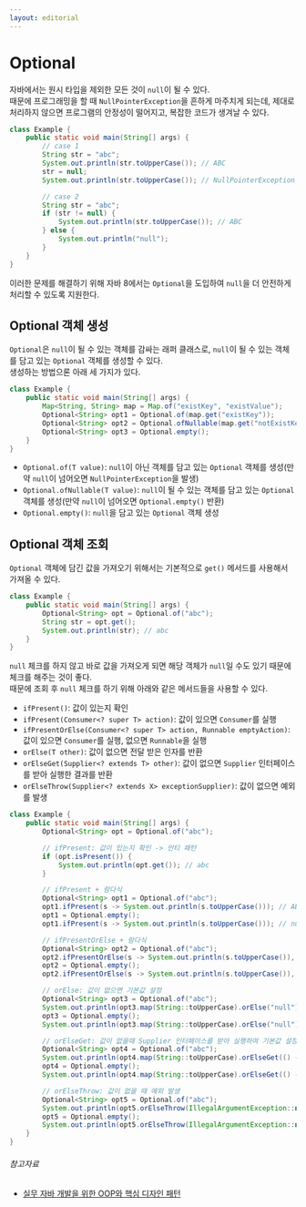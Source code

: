 ```yaml
---
layout: editorial
---
```


# Optional

자바에서는 원시 타입을 제외한 모든 것이 `null`이 될 수 있다.  
때문에 프로그래밍을 할 때 `NullPointerException`을 흔하게 마주치게 되는데, 제대로 처리하지 않으면 프로그램의 안정성이 떨어지고, 복잡한 코드가 생겨날 수 있다.

```java
class Example {
    public static void main(String[] args) {
        // case 1
        String str = "abc";
        System.out.println(str.toUpperCase()); // ABC
        str = null;
        System.out.println(str.toUpperCase()); // NullPointerException

        // case 2
        String str = "abc";
        if (str != null) {
            System.out.println(str.toUpperCase()); // ABC
        } else {
            System.out.println("null");
        }
    }
}
```

이러한 문제를 해결하기 위해 자바 8에서는 `Optional`을 도입하여 `null`을 더 안전하게 처리할 수 있도록 지원한다.

## Optional 객체 생성

`Optional`은 `null`이 될 수 있는 객체를 감싸는 래퍼 클래스로, `null`이 될 수 있는 객체를 담고 있는 `Optional` 객체를 생성할 수 있다.  
생성하는 방법으론 아래 세 가지가 있다.

```java
class Example {
    public static void main(String[] args) {
        Map<String, String> map = Map.of("existKey", "existValue");
        Optional<String> opt1 = Optional.of(map.get("existKey"));
        Optional<String> opt2 = Optional.ofNullable(map.get("notExistKey"));
        Optional<String> opt3 = Optional.empty();
    }
}
```

- `Optional.of(T value)`: `null`이 아닌 객체를 담고 있는 `Optional` 객체를 생성(만약 `null`이 넘어오면 `NullPointerException`을 발생)
- `Optional.ofNullable(T value)`: `null`이 될 수 있는 객체를 담고 있는 `Optional` 객체를 생성(만약 `null`이 넘어오면 `Optional.empty()` 반환)
- `Optional.empty()`: `null`을 담고 있는 `Optional` 객체 생성

## Optional 객체 조회

`Optional` 객체에 담긴 값을 가져오기 위해서는 기본적으로 `get()` 메서드를 사용해서 가져올 수 있다.

```java
class Example {
    public static void main(String[] args) {
        Optional<String> opt = Optional.of("abc");
        String str = opt.get();
        System.out.println(str); // abc
    }
}
```

`null` 체크를 하지 않고 바로 값을 가져오게 되면 해당 객체가 `null`일 수도 있기 때문에 체크를 해주는 것이 좋다.  
때문에 조회 후 `null` 체크를 하기 위해 아래와 같은 메서드들을 사용할 수 있다.

- `ifPresent()`: 값이 있는지 확인
- `ifPresent(Consumer<? super T> action)`: 값이 있으면 `Consumer`를 실행
- `ifPresentOrElse(Consumer<? super T> action, Runnable emptyAction)`: 값이 있으면 `Consumer`를 실행, 없으면 `Runnable`을 실행
- `orElse(T other)`: 값이 없으면 전달 받은 인자를 반환
- `orElseGet(Supplier<? extends T> other)`: 값이 없으면 `Supplier` 인터페이스를 받아 실행한 결과를 반환
- `orElseThrow(Supplier<? extends X> exceptionSupplier)`: 값이 없으면 예외를 발생

```java
class Example {
    public static void main(String[] args) {
        Optional<String> opt = Optional.of("abc");

        // ifPresent: 값이 있는지 확인 -> 안티 패턴
        if (opt.isPresent()) {
            System.out.println(opt.get()); // abc
        }

        // ifPresent + 람다식
        Optional<String> opt1 = Optional.of("abc");
        opt1.ifPresent(s -> System.out.println(s.toUpperCase())); // ABC
        opt1 = Optional.empty();
        opt1.ifPresent(s -> System.out.println(s.toUpperCase())); // null

        // ifPresentOrElse + 람다식
        Optional<String> opt2 = Optional.of("abc");
        opt2.ifPresentOrElse(s -> System.out.println(s.toUpperCase()), () -> System.out.println("null")); // ABC
        opt2 = Optional.empty();
        opt2.ifPresentOrElse(s -> System.out.println(s.toUpperCase()), () -> System.out.println("null")); // null

        // orElse: 값이 없으면 기본값 설정
        Optional<String> opt3 = Optional.of("abc");
        System.out.println(opt3.map(String::toUpperCase).orElse("null")); // ABC
        opt3 = Optional.empty();
        System.out.println(opt3.map(String::toUpperCase).orElse("null")); // null

        // orElseGet: 값이 없을때 Supplier 인터페이스를 받아 실행하여 기본값 설정
        Optional<String> opt4 = Optional.of("abc");
        System.out.println(opt4.map(String::toUpperCase).orElseGet(() -> "null")); // ABC
        opt4 = Optional.empty();
        System.out.println(opt4.map(String::toUpperCase).orElseGet(() -> "null")); // null

        // orElseThrow: 값이 없을 때 예외 발생
        Optional<String> opt5 = Optional.of("abc");
        System.out.println(opt5.orElseThrow(IllegalArgumentException::new)); // abc
        opt5 = Optional.empty();
        System.out.println(opt5.orElseThrow(IllegalArgumentException::new)); // IllegalArgumentException
    }
}
```

###### 참고자료

- [실무 자바 개발을 위한 OOP와 핵심 디자인 패턴](https://school.programmers.co.kr/learn/courses/17778/17778-실무-자바-개발을-위한-oop와-핵심-디자인-패턴)
